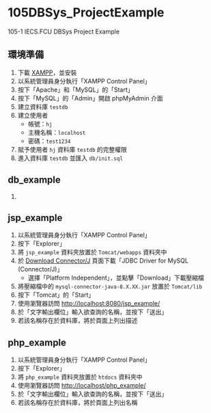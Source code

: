 # 105DBSys_ProjectExample
105-1 IECS.FCU DBSys Project Example

## 環境準備
1. 下載 [XAMPP](https://www.apachefriends.org/zh_tw/index.html)，並安裝
2. 以系統管理員身分執行「XAMPP Control Panel」
3. 按下「Apache」和「MySQL」的「Start」
4. 按下「MySQL」的「Admin」開啟 phpMyAdmin 介面
5. 建立資料庫 `testdb`
6. 建立使用者
    - 帳號：`hj`
    - 主機名稱：`localhost`
    - 密碼：`test1234`
7. 賦予使用者 `hj` 資料庫 `testdb` 的完整權限
8. 進入資料庫 `testdb` 並匯入 `db/init.sql`

## db_example
1. 

## jsp_example
1. 以系統管理員身分執行「XAMPP Control Panel」
2. 按下「Explorer」
3. 將 `jsp_example` 資料夾放置於 `Tomcat/webapps` 資料夾中
4. 於 [Download Connector/J](https://dev.mysql.com/downloads/connector/j/) 頁面下載「JDBC Driver for MySQL (Connector/J)」
    - 選擇「Platform Independent」，並點擊「Download」下載壓縮檔
5. 將壓縮檔中的 `mysql-connector-java-8.X.XX.jar` 放置於 `Tomcat/lib`
6. 按下「Tomcat」的「Start」
7. 使用瀏覽器訪問 [http://localhost:8080/jsp_example/](http://localhost:8080/jsp_example/)
8. 於「文字輸出欄位」輸入欲查詢的名稱，並按下「送出」
9. 若該名稱存在於資料庫，將於頁面上列出描述

## php_example
1. 以系統管理員身分執行「XAMPP Control Panel」
2. 按下「Explorer」
3. 將 `php_example` 資料夾放置於 `htdocs` 資料夾中
4. 使用瀏覽器訪問 [http://localhost/php_example/](http://localhost/php_example/)
5. 於「文字輸出欄位」輸入欲查詢的名稱，並按下「送出」
6. 若該名稱存在於資料庫，將於頁面上列出名稱